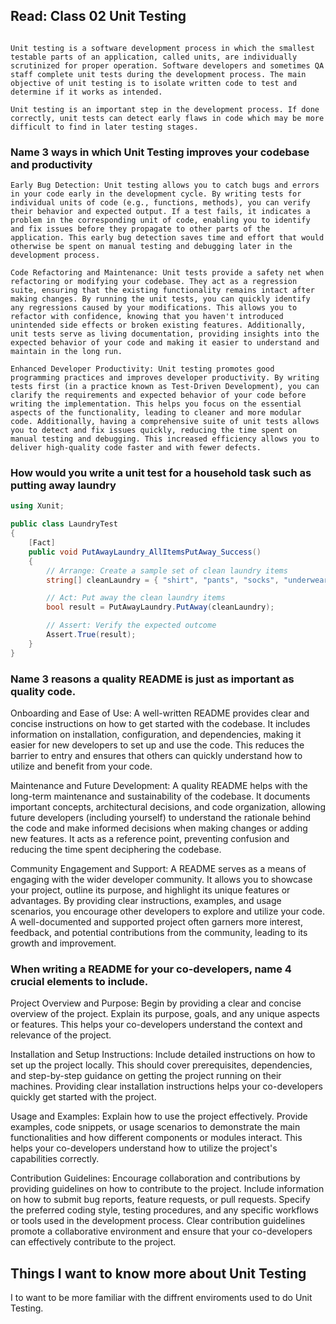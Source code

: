 ## Read: Class 02 Unit Testing

```

Unit testing is a software development process in which the smallest testable parts of an application, called units, are individually scrutinized for proper operation. Software developers and sometimes QA staff complete unit tests during the development process. The main objective of unit testing is to isolate written code to test and determine if it works as intended.

Unit testing is an important step in the development process. If done correctly, unit tests can detect early flaws in code which may be more difficult to find in later testing stages.

```

###  Name 3 ways in which Unit Testing improves your codebase and productivity

 ```
 Early Bug Detection: Unit testing allows you to catch bugs and errors in your code early in the development cycle. By writing tests for individual units of code (e.g., functions, methods), you can verify their behavior and expected output. If a test fails, it indicates a problem in the corresponding unit of code, enabling you to identify and fix issues before they propagate to other parts of the application. This early bug detection saves time and effort that would otherwise be spent on manual testing and debugging later in the development process.

Code Refactoring and Maintenance: Unit tests provide a safety net when refactoring or modifying your codebase. They act as a regression suite, ensuring that the existing functionality remains intact after making changes. By running the unit tests, you can quickly identify any regressions caused by your modifications. This allows you to refactor with confidence, knowing that you haven't introduced unintended side effects or broken existing features. Additionally, unit tests serve as living documentation, providing insights into the expected behavior of your code and making it easier to understand and maintain in the long run.

Enhanced Developer Productivity: Unit testing promotes good programming practices and improves developer productivity. By writing tests first (in a practice known as Test-Driven Development), you can clarify the requirements and expected behavior of your code before writing the implementation. This helps you focus on the essential aspects of the functionality, leading to cleaner and more modular code. Additionally, having a comprehensive suite of unit tests allows you to detect and fix issues quickly, reducing the time spent on manual testing and debugging. This increased efficiency allows you to deliver high-quality code faster and with fewer defects.

```

###  How would you write a unit test for a household task such as putting away laundry

```C#
using Xunit;

public class LaundryTest
{
    [Fact]
    public void PutAwayLaundry_AllItemsPutAway_Success()
    {
        // Arrange: Create a sample set of clean laundry items
        string[] cleanLaundry = { "shirt", "pants", "socks", "underwear", "towel" };

        // Act: Put away the clean laundry items
        bool result = PutAwayLaundry.PutAway(cleanLaundry);

        // Assert: Verify the expected outcome
        Assert.True(result);
    }
}
```

### Name 3 reasons a quality README is just as important as quality code.


Onboarding and Ease of Use: A well-written README provides clear and concise instructions on how to get started with the codebase. It includes information on installation, configuration, and dependencies, making it easier for new developers to set up and use the code. This reduces the barrier to entry and ensures that others can quickly understand how to utilize and benefit from your code.

Maintenance and Future Development: A quality README helps with the long-term maintenance and sustainability of the codebase. It documents important concepts, architectural decisions, and code organization, allowing future developers (including yourself) to understand the rationale behind the code and make informed decisions when making changes or adding new features. It acts as a reference point, preventing confusion and reducing the time spent deciphering the codebase.

Community Engagement and Support: A README serves as a means of engaging with the wider developer community. It allows you to showcase your project, outline its purpose, and highlight its unique features or advantages. By providing clear instructions, examples, and usage scenarios, you encourage other developers to explore and utilize your code. A well-documented and supported project often garners more interest, feedback, and potential contributions from the community, leading to its growth and improvement.

###  When writing a README for your co-developers, name 4 crucial elements to include.


Project Overview and Purpose: Begin by providing a clear and concise overview of the project. Explain its purpose, goals, and any unique aspects or features. This helps your co-developers understand the context and relevance of the project.

Installation and Setup Instructions: Include detailed instructions on how to set up the project locally. This should cover prerequisites, dependencies, and step-by-step guidance on getting the project running on their machines. Providing clear installation instructions helps your co-developers quickly get started with the project.

Usage and Examples: Explain how to use the project effectively. Provide examples, code snippets, or usage scenarios to demonstrate the main functionalities and how different components or modules interact. This helps your co-developers understand how to utilize the project's capabilities correctly.

Contribution Guidelines: Encourage collaboration and contributions by providing guidelines on how to contribute to the project. Include information on how to submit bug reports, feature requests, or pull requests. Specify the preferred coding style, testing procedures, and any specific workflows or tools used in the development process. Clear contribution guidelines promote a collaborative environment and ensure that your co-developers can effectively contribute to the project.


## Things I want to know more about Unit Testing

I to want to be more familiar with the diffrent enviroments used to do Unit Testing.